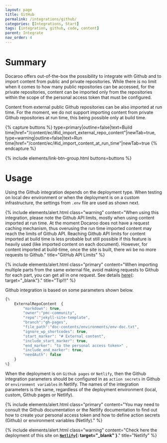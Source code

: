 ```yaml
---
layout: page
title: GitHub
permalink: /integrations/github/
categories: [Integrations, Start]
tags: [integration, github, code, content]
parent: Integrate
nav_order: 4
---
```


# Summary
Docaroo offers out-of-the-box the possibility to integrate with Github and to import content from public and private repositories. While there is no limit when it comes to how many public repositories can be accessed, for the private repositories, content can be imported only from the repositories within the scope of the personal access token that must be configured. 

Content from external public Github repositories can be also imported at run time. For the moment, we do not support importing content from private Github repositories at run time, this being possible only at build time.

{% capture buttons %}
    type=primary|outline=false|text=Build time|href="/content/ec/#id_import_external_repo_content"|newTab=true,
    type=warning|outline=false|text=Run time|href="/content/ec/#id_import_content_at_run_time"|newTab=true
{% endcapture %}

{% include elements/link-btn-group.html buttons=buttons %}

# Usage
Using the Github integration depends on the deployment type. When testing on local dev environment or when the deployment is on a custom infrastructure, the settings from `.env` file are used as shown next.

{% include elements/alert.html 
  class="warning" 
  content="When using this integration, please note the Github API limits, mostly when using content imported at run time. At the moment Docaroo does not have a request caching mechanism, thus overusing the run time imported content may reach the limits of Github API. Reaching Github API limits for content imported at build time is less probable but still possible if this feature is heavily used (like imported content on each document). However, for content imported at build-time, once the site is built, there wii be no more requests to Github."
  title="GitHub API Limits" 
%}

{% include elements/alert.html 
  class="primary" 
  content="When importing multiple parts from the same external file, avoid making requests to Github for each part, you can get all in one request. See details [here](/content/ec/#id_import_multiple_external_repo_content){: target=\"_blank\"}."
  title="Tip!!!" 
%}

Github integration is based on some parameters shown below.

```javascript
{% 
    ExternalRepoContent  { 
        "markdown": true,
        "owner":"pmc-community", 
        "repo":"jekyll-site-template", 
        "branch":"gh-pages", 
        "file_path":"doc-contents/environments/env-doc.txt", 
        "ignore_wp_shortcodes": true, 
        "start_marker": "# External content",
        "include_start_marker": true,
        "end_marker": "to the personal access token>" ,
        "include_end_marker": true,
        "needAuth": false
    }
%}
```

When the deployment is on `Github pages` or `Netlify`, then the Github integration parameters should be configured in as `action secrets` in Github or `environment variables` in Netlify. The names of the integration parameters is the same, regardless of the deployment environment (local, custom, Github pages or Netlify).

{% include elements/alert.html 
  class="primary" 
  content="You may need to consult the Github documentation or the Netlify documentation to find out how to create your personal access token and how to define action secrets (Github) or environment variables (Netlify)."
%}

{% include elements/alert.html 
  class="warning" 
  content="Check here the deployment of this site on **[`Netlify`](https://dst.innohub.space){: target=\"_blank\" }**."
  title="Netlify"
%}

